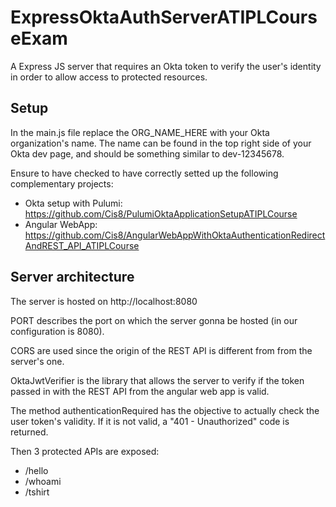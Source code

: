 # ExpressOktaAuthServerATIPLCourseExam
A Express JS server that requires an Okta token to verify the user's identity in order to allow access to protected resources.

## Setup
In the main.js file replace the ORG_NAME_HERE with your Okta organization's name. The name can be found in the top right side of your Okta dev page, and should be something similar to dev-12345678.

Ensure to have checked to have correctly setted up the following complementary projects:
- Okta setup with Pulumi: https://github.com/Cis8/PulumiOktaApplicationSetupATIPLCourse
- Angular WebApp: https://github.com/Cis8/AngularWebAppWithOktaAuthenticationRedirectAndREST_API_ATIPLCourse


## Server architecture
The server is hosted on http://localhost:8080

PORT describes the port on which the server gonna be hosted (in our configuration is 8080).

CORS are used since the origin of the REST API is different from from the server's one.

OktaJwtVerifier is the library that allows the server to verify if the token passed in with the REST API from the angular web app is valid.

The method authenticationRequired has the objective to actually check the user token's validity. If it is not valid, a "401 - Unauthorized" code is returned.

Then 3 protected APIs are exposed:
- /hello
- /whoami
- /tshirt
